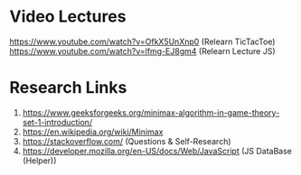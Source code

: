 
# Video Lectures 

https://www.youtube.com/watch?v=OfkX5UnXnp0 (Relearn TicTacToe)
https://www.youtube.com/watch?v=lfmg-EJ8gm4 (Relearn Lecture JS)

# Research Links

1. https://www.geeksforgeeks.org/minimax-algorithm-in-game-theory-set-1-introduction/
2. https://en.wikipedia.org/wiki/Minimax
3. https://stackoverflow.com/ (Questions & Self-Research)
4. https://developer.mozilla.org/en-US/docs/Web/JavaScript (JS DataBase (Helper))
